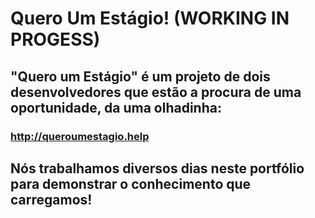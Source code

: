 # Quero Um Estágio! (WORKING IN PROGESS)
## "Quero um Estágio" é um projeto de dois desenvolvedores que estão a procura de uma oportunidade, da uma olhadinha:
### http://queroumestagio.help
## Nós trabalhamos diversos dias neste portfólio para demonstrar o conhecimento que carregamos!
